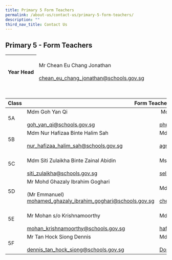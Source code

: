 ```yaml
---
title: Primary 5 Form Teachers
permalink: /about-us/contact-us/primary-5-form-teachers/
description: ""
third_nav_title: Contact Us
---
```

## **Primary 5 - Form Teachers**

<table>
<thead>
  <tr>
    <th><br>Year Head</th>
    <td><br>Mr Chean Eu Chang Jonathan<br><br><a href="mailto:chean_eu_chang_jonathan@schools.gov.sg">chean_eu_chang_jonathan@schools.gov.sg</a></td>
  </tr>
</thead>
</table>

<br>

<table>
<thead>
  <tr>
    <th>Class</th>
    <th colspan="2">Form Teachers</th>
  </tr>
</thead>
<tbody>
  <tr>
    <td>5A</td>
    <td>Mdm Goh Yan Qi<br><br><a href="mailto:goh_yan_qi@schools.gov.sg" target="_blank" rel="noopener noreferrer">goh_yan_qi@schools.gov.sg</a> <br></td>
    <td>  Mdm Phua Min Li (Mrs Koh)<br><br><a href="mailto:phua_min_li@schools.gov.sg" target="_blank" rel="noopener noreferrer">phua_min_li@schools.gov.sg</a><br></td>
  </tr>
  <tr>
    <td>5B</td>
    <td>Mdm Nur Hafizaa Binte Halim Sah<br><br><a href="mailto:nur_hafizaa_halim_sah@schools.gov.sg" target="_blank" rel="noopener noreferrer">nur_hafizaa_halim_sah@schools.gov.sg</a></td>
    <td>Mdm Seah Li Hui Agnes (Mrs Yeo)<br><br><a href="mailto:agnes_seah_li_hui@schools.gov.sg">agnes_seah_li_hui@schools.gov.sgg</a><br></td>
  </tr>
  <tr>
    <td>5C</td>
    <td><br>Mdm Siti Zulaikha Binte Zainal Abidin<br><br><a href="mailto:siti_zulaikha@schools.gov.sg" target="_blank" rel="noopener noreferrer">siti_zulaikha@schools.gov.sg</a></td>
    <td><br>Ms Selvakkumari d/o Veerasamy (Ms Kumari)<br><br><a href="mailto:selvakkumari_veerasamy@schools.gov.sg" target="_blank" rel="noopener noreferrer">selvakkumari_veerasamy@schools.gov.sg</a><br></td>
  </tr>
  <tr>
    <td>5D</td>
    <td>Mr Mohd Ghazaly Ibrahim Goghari<br><br>(Mr Emmanuel)<br><a href="mailto:mohamed_ghazaly_ibrahim_goghari@schools.gov.sg" target="_blank" rel="noopener noreferrer">mohamed_ghazaly_ibrahim_goghari@schools.gov.sg</a><br></td>
    <td><br>Mdm Chek Davoudou Ragmath Nissa<br><br><a href="mailto:chek_davoudou_raghmath_nissa@schools.gov.sg" target="_blank" rel="noopener noreferrer">chek_davoudou_raghmath_nissa@schools.gov.sg</a></td>
  </tr>
  <tr>
    <td>5E</td>
    <td><br>Mr Mohan s/o Krishnamoorthy<br><br><a href="mailto:mohan_krishnamoorthy@schools.gov.sg" target="_blank" rel="noopener noreferrer">mohan_krishnamoorthy@schools.gov.sg</a></td>
    <td><br>Mdm Hafidzah Binte Abdullah<br><br><a href="mailto:hafidzah_abdullah@schools.gov.sg" target="_blank" rel="noopener noreferrer">hafidzah_abdullah@schools.gov.sg</a><br></td>
  </tr>
  <tr>
    <td>5F</td>
    <td>Mr Tan Hock Siong Dennis<br><br><a href="mailto:dennis_tan_hock_siong@schools.gov.sg" target="_blank" rel="noopener noreferrer">dennis_tan_hock_siong@schools.gov.sg</a><br></td>
    <td>Mdm Dong Baohong<br><br><a href="mailto:Dong_Baohong@schools.gov.sg">Dong_Baohong@schools.gov.sg</a></td>
  </tr>
</tbody>
</table>